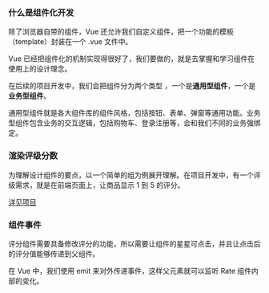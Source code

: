 ### 什么是组件化开发

除了浏览器自带的组件，Vue 还允许我们自定义组件，把一个功能的模板（template）封装在一个 .vue 文件中。

Vue 已经把组件化的机制实现得很好了，我们要做的，就是去掌握和学习组件在使用上的设计理念。

在后续的项目开发中，我们会把组件分为两个类型 ，一个是**通用型组件**，一个是**业务型组件**。

通用型组件就是各大组件库的组件风格，包括按钮、表单、弹窗等通用功能。业务型组件包含业务的交互逻辑，包括购物车、登录注册等，会和我们不同的业务强绑定。

### 渲染评级分数

为理解设计组件的要点，以一个简单的组为例展开理解。在项目开发中，有一个评级需求，就是在前端页面上，让商品显示 1 到 5 的评分。

[详见项目](https://github.com/KurjaScript/geek-admain/commits/master)

### 组件事件

评分组件需要具备修改评分的功能，所以需要让组件的星星可点击，并且让点击后的评分值能够传递到父组件。

在 Vue 中，我们使用 emit 来对外传递事件，这样父元素就可以监听 Rate 组件内部的变化。

